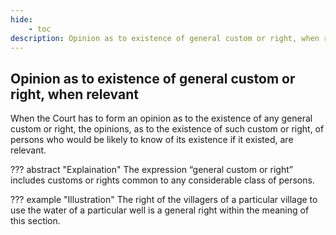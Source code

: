 ```yaml
---
hide:
    - toc
description: Opinion as to existence of general custom or right, when relevant
---
```


## Opinion as to existence of general custom or right, when relevant

When the Court has to form an opinion as to the existence of any general custom or right, the opinions, as to the existence of such custom or right, of persons who would be likely to know of its existence if it existed, are relevant.

??? abstract "Explaination"
    The expression “general custom or right” includes customs or rights common to any considerable class of persons.

??? example "Illustration"
    The right of the villagers of a particular village to use the water of a particular well is a general right within the meaning of this section.
